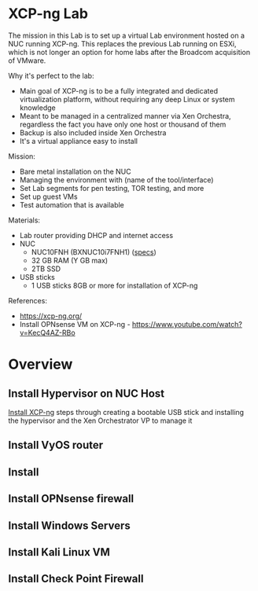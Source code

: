 # XCP-ng Lab
The mission in this Lab is to set up a virtual Lab environment hosted on a NUC running XCP-ng. This replaces the previous Lab running on ESXi, which is not longer an option for home labs after the Broadcom acquisition of VMware.

Why it's perfect to the lab:
- Main goal of XCP-ng is to be a fully integrated and dedicated virtualization platform, without requiring any deep Linux or system knowledge
- Meant to be managed in a centralized manner via Xen Orchestra, regardless the fact you have only one host or thousand of them
- Backup is also included inside Xen Orchestra
- It's a virtual appliance easy to install

Mission:
- Bare metal installation on the NUC
- Managing the environment with (name of the tool/interface)
- Set Lab segments for pen testing, TOR testing, and more
- Set up guest VMs
- Test automation that is available

Materials:
- Lab router  providing DHCP and internet access
- NUC
  - NUC10FNH (BXNUC10i7FNH1) ([specs](https://www.intel.com/content/dam/support/us/en/documents/intel-nuc/NUC10i357FN_TechProdSpec.pdf]))
  - 32 GB RAM (Y GB max)
  - 2TB SSD
- USB sticks
  - 1 USB sticks 8GB or more for installation of XCP-ng
 
References:
- https://xcp-ng.org/
- Install OPNsense VM on XCP-ng - https://www.youtube.com/watch?v=KecQ4AZ-RBo

# Overview
## Install Hypervisor on NUC Host
[Install XCP-ng](1_Install.md) steps through creating a bootable USB stick and installing the hypervisor and the Xen Orchestrator VP to manage it

## Install VyOS router

## Install 

## Install OPNsense firewall

## Install Windows Servers

## Install Kali Linux VM

## Install Check Point Firewall

